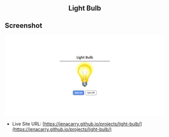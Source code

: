 <div align="center">
  <h2>Light Bulb</h2>
</div>

## Screenshot

<div align="center">

![](./assets/images/screenshot.png)

</div>

- Live Site URL: [https://jenacarry.github.io/projects/light-bulb/](https://jenacarry.github.io/projects/light-bulb/)
